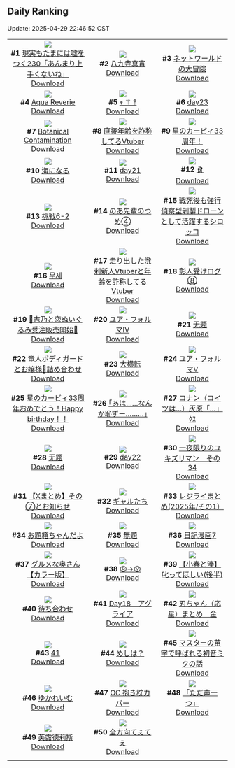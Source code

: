 ## Daily Ranking
Update: 2025-04-29 22:46:52 CST

|      |      |      |
| :----: | :----: | :----: |
| ![](https://i.pixiv.re/c/240x480/img-master/img/2025/04/27/18/00/27/129760572_p0_master1200.jpg)<br>**#1** [現実もたまには嘘をつく230「あんまり上手くないね」](https://www.pixiv.net/artworks/129760572)<br>[Download](https://i.pixiv.re/img-original/img/2025/04/27/18/00/27/129760572_p0.jpg) | ![](https://i.pixiv.re/c/240x480/img-master/img/2025/04/28/00/00/15/129776202_p0_master1200.jpg)<br>**#2** [八九寺真宵](https://www.pixiv.net/artworks/129776202)<br>[Download](https://i.pixiv.re/img-original/img/2025/04/28/00/00/15/129776202_p0.png) | ![](https://i.pixiv.re/c/240x480/img-master/img/2025/04/27/00/00/25/129735361_p0_master1200.jpg)<br>**#3** [ネットワールドの大冒険](https://www.pixiv.net/artworks/129735361)<br>[Download](https://i.pixiv.re/img-original/img/2025/04/27/00/00/25/129735361_p0.jpg) |
| ![](https://i.pixiv.re/c/240x480/img-master/img/2025/04/28/00/00/07/129776120_p0_master1200.jpg)<br>**#4** [Aqua Reverie](https://www.pixiv.net/artworks/129776120)<br>[Download](https://i.pixiv.re/img-original/img/2025/04/28/00/00/07/129776120_p0.jpg) | ![](https://i.pixiv.re/c/240x480/img-master/img/2025/04/27/01/36/30/129739119_p0_master1200.jpg)<br>**#5** [𖥧 ⚚ 𖤣](https://www.pixiv.net/artworks/129739119)<br>[Download](https://i.pixiv.re/img-original/img/2025/04/27/01/36/30/129739119_p0.jpg) | ![](https://i.pixiv.re/c/240x480/img-master/img/2025/04/27/00/40/32/129737305_p0_master1200.jpg)<br>**#6** [day23](https://www.pixiv.net/artworks/129737305)<br>[Download](https://i.pixiv.re/img-original/img/2025/04/27/00/40/32/129737305_p0.jpg) |
| ![](https://i.pixiv.re/c/240x480/img-master/img/2025/04/28/03/07/11/129781938_p0_master1200.jpg)<br>**#7** [Botanical Contamination](https://www.pixiv.net/artworks/129781938)<br>[Download](https://i.pixiv.re/img-original/img/2025/04/28/03/07/11/129781938_p0.png) | ![](https://i.pixiv.re/c/240x480/img-master/img/2025/04/27/21/02/04/129768084_p0_master1200.jpg)<br>**#8** [直接年齢を詐称してるVtuber](https://www.pixiv.net/artworks/129768084)<br>[Download](https://i.pixiv.re/img-original/img/2025/04/27/21/02/04/129768084_p0.png) | ![](https://i.pixiv.re/c/240x480/img-master/img/2025/04/27/00/07/09/129735962_p0_master1200.jpg)<br>**#9** [星のカービィ33周年！](https://www.pixiv.net/artworks/129735962)<br>[Download](https://i.pixiv.re/img-original/img/2025/04/27/00/07/09/129735962_p0.jpg) |
| ![](https://i.pixiv.re/c/240x480/img-master/img/2025/04/27/00/00/08/129735232_p0_master1200.jpg)<br>**#10** [海になる](https://www.pixiv.net/artworks/129735232)<br>[Download](https://i.pixiv.re/img-original/img/2025/04/27/00/00/08/129735232_p0.png) | ![](https://i.pixiv.re/c/240x480/img-master/img/2025/04/27/00/36/28/129737147_p0_master1200.jpg)<br>**#11** [day21](https://www.pixiv.net/artworks/129737147)<br>[Download](https://i.pixiv.re/img-original/img/2025/04/27/00/36/28/129737147_p0.jpg) | ![](https://i.pixiv.re/c/240x480/img-master/img/2025/04/27/00/00/07/129735224_p0_master1200.jpg)<br>**#12** [🩰](https://www.pixiv.net/artworks/129735224)<br>[Download](https://i.pixiv.re/img-original/img/2025/04/27/00/00/07/129735224_p0.png) |
| ![](https://i.pixiv.re/c/240x480/img-master/img/2025/04/27/12/49/37/129751774_p0_master1200.jpg)<br>**#13** [挑戦6-2](https://www.pixiv.net/artworks/129751774)<br>[Download](https://i.pixiv.re/img-original/img/2025/04/27/12/49/37/129751774_p0.png) | ![](https://i.pixiv.re/c/240x480/img-master/img/2025/04/27/01/24/25/129738736_p0_master1200.jpg)<br>**#14** [のあ先輩のつめ④](https://www.pixiv.net/artworks/129738736)<br>[Download](https://i.pixiv.re/img-original/img/2025/04/27/01/24/25/129738736_p0.jpg) | ![](https://i.pixiv.re/c/240x480/img-master/img/2025/04/28/09/44/17/129740538_p0_master1200.jpg)<br>**#15** [戦死後も強行偵察型剥製ドローンとして活躍するシロッコ](https://www.pixiv.net/artworks/129740538)<br>[Download](https://i.pixiv.re/img-original/img/2025/04/28/09/44/17/129740538_p0.png) |
| ![](https://i.pixiv.re/c/240x480/img-master/img/2025/04/29/23/01/18/129738786_p0_master1200.jpg)<br>**#16** [무제](https://www.pixiv.net/artworks/129738786)<br>[Download](https://i.pixiv.re/img-original/img/2025/04/29/23/01/18/129738786_p0.png) | ![](https://i.pixiv.re/c/240x480/img-master/img/2025/04/28/21/20/48/129804999_p0_master1200.jpg)<br>**#17** [走り出した溌剌新人Vtuberと年齢を詐称してるVtuber](https://www.pixiv.net/artworks/129804999)<br>[Download](https://i.pixiv.re/img-original/img/2025/04/28/21/20/48/129804999_p0.png) | ![](https://i.pixiv.re/c/240x480/img-master/img/2025/04/27/21/46/08/129769984_p0_master1200.jpg)<br>**#18** [彰人受けログ⑧](https://www.pixiv.net/artworks/129769984)<br>[Download](https://i.pixiv.re/img-original/img/2025/04/27/21/46/08/129769984_p0.jpg) |
| ![](https://i.pixiv.re/c/240x480/img-master/img/2025/04/27/00/06/38/129735931_p0_master1200.jpg)<br>**#19** [🩵志乃と恋ぬいぐるみ受注販売開始🩷](https://www.pixiv.net/artworks/129735931)<br>[Download](https://i.pixiv.re/img-original/img/2025/04/27/00/06/38/129735931_p0.jpg) | ![](https://i.pixiv.re/c/240x480/img-master/img/2025/04/27/00/00/03/129735175_p0_master1200.jpg)<br>**#20** [ユア・フォルマⅣ](https://www.pixiv.net/artworks/129735175)<br>[Download](https://i.pixiv.re/img-original/img/2025/04/27/00/00/03/129735175_p0.jpg) | ![](https://i.pixiv.re/c/240x480/img-master/img/2025/04/27/11/03/54/129749055_p0_master1200.jpg)<br>**#21** [无题](https://www.pixiv.net/artworks/129749055)<br>[Download](https://i.pixiv.re/img-original/img/2025/04/27/11/03/54/129749055_p0.png) |
| ![](https://i.pixiv.re/c/240x480/img-master/img/2025/04/28/00/03/40/129776691_p0_master1200.jpg)<br>**#22** [竜人ボディガードとお嬢様🐉詰め合わせ](https://www.pixiv.net/artworks/129776691)<br>[Download](https://i.pixiv.re/img-original/img/2025/04/28/00/03/40/129776691_p0.png) | ![](https://i.pixiv.re/c/240x480/img-master/img/2025/04/27/16/48/08/129758130_p0_master1200.jpg)<br>**#23** [大横転](https://www.pixiv.net/artworks/129758130)<br>[Download](https://i.pixiv.re/img-original/img/2025/04/27/16/48/08/129758130_p0.jpg) | ![](https://i.pixiv.re/c/240x480/img-master/img/2025/04/28/00/00/03/129776086_p0_master1200.jpg)<br>**#24** [ユア・フォルマⅤ](https://www.pixiv.net/artworks/129776086)<br>[Download](https://i.pixiv.re/img-original/img/2025/04/28/00/00/03/129776086_p0.jpg) |
| ![](https://i.pixiv.re/c/240x480/img-master/img/2025/04/27/23/13/56/129774100_p0_master1200.jpg)<br>**#25** [星のカービィ33周年おめでとう！Happy birthday！！](https://www.pixiv.net/artworks/129774100)<br>[Download](https://i.pixiv.re/img-original/img/2025/04/27/23/13/56/129774100_p0.jpg) | ![](https://i.pixiv.re/c/240x480/img-master/img/2025/04/28/17/08/34/129796156_p0_master1200.jpg)<br>**#26** [｢あは……なんか恥ずー………｣](https://www.pixiv.net/artworks/129796156)<br>[Download](https://i.pixiv.re/img-original/img/2025/04/28/17/08/34/129796156_p0.jpg) | ![](https://i.pixiv.re/c/240x480/img-master/img/2025/04/27/15/37/14/129756086_p0_master1200.jpg)<br>**#27** [コナン（コイツは…）灰原「…」ｸｽ](https://www.pixiv.net/artworks/129756086)<br>[Download](https://i.pixiv.re/img-original/img/2025/04/27/15/37/14/129756086_p0.jpg) |
| ![](https://i.pixiv.re/c/240x480/img-master/img/2025/04/28/00/00/28/129776307_p0_master1200.jpg)<br>**#28** [无题](https://www.pixiv.net/artworks/129776307)<br>[Download](https://i.pixiv.re/img-original/img/2025/04/28/00/00/28/129776307_p0.png) | ![](https://i.pixiv.re/c/240x480/img-master/img/2025/04/27/00/37/18/129737180_p0_master1200.jpg)<br>**#29** [day22](https://www.pixiv.net/artworks/129737180)<br>[Download](https://i.pixiv.re/img-original/img/2025/04/27/00/37/18/129737180_p0.jpg) | ![](https://i.pixiv.re/c/240x480/img-master/img/2025/04/27/19/20/41/129763667_p0_master1200.jpg)<br>**#30** [一夜限りのユキズリマン　その34](https://www.pixiv.net/artworks/129763667)<br>[Download](https://i.pixiv.re/img-original/img/2025/04/27/19/20/41/129763667_p0.png) |
| ![](https://i.pixiv.re/c/240x480/img-master/img/2025/04/28/00/00/47/129776392_p0_master1200.jpg)<br>**#31** [【Xまとめ】その⑦とお知らせ](https://www.pixiv.net/artworks/129776392)<br>[Download](https://i.pixiv.re/img-original/img/2025/04/28/00/00/47/129776392_p0.jpg) | ![](https://i.pixiv.re/c/240x480/img-master/img/2025/04/28/00/00/30/129776317_p0_master1200.jpg)<br>**#32** [ギャルたち](https://www.pixiv.net/artworks/129776317)<br>[Download](https://i.pixiv.re/img-original/img/2025/04/28/00/00/30/129776317_p0.png) | ![](https://i.pixiv.re/c/240x480/img-master/img/2025/04/27/12/08/28/129750779_p0_master1200.jpg)<br>**#33** [レジライまとめ(2025年/その1）](https://www.pixiv.net/artworks/129750779)<br>[Download](https://i.pixiv.re/img-original/img/2025/04/27/12/08/28/129750779_p0.jpg) |
| ![](https://i.pixiv.re/c/240x480/img-master/img/2025/04/27/15/51/47/129756543_p0_master1200.jpg)<br>**#34** [お題箱ちゃんだよ](https://www.pixiv.net/artworks/129756543)<br>[Download](https://i.pixiv.re/img-original/img/2025/04/27/15/51/47/129756543_p0.jpg) | ![](https://i.pixiv.re/c/240x480/img-master/img/2025/04/27/20/15/57/129765936_p0_master1200.jpg)<br>**#35** [無題](https://www.pixiv.net/artworks/129765936)<br>[Download](https://i.pixiv.re/img-original/img/2025/04/27/20/15/57/129765936_p0.png) | ![](https://i.pixiv.re/c/240x480/img-master/img/2025/04/28/12/00/45/129790117_p0_master1200.jpg)<br>**#36** [日記漫画7](https://www.pixiv.net/artworks/129790117)<br>[Download](https://i.pixiv.re/img-original/img/2025/04/28/12/00/45/129790117_p0.jpg) |
| ![](https://i.pixiv.re/c/240x480/img-master/img/2025/04/27/00/02/44/129735714_p0_master1200.jpg)<br>**#37** [グルメな奥さん【カラー版】](https://www.pixiv.net/artworks/129735714)<br>[Download](https://i.pixiv.re/img-original/img/2025/04/27/00/02/44/129735714_p0.jpg) | ![](https://i.pixiv.re/c/240x480/img-master/img/2025/04/28/00/00/14/129776193_p0_master1200.jpg)<br>**#38** [😠→😯](https://www.pixiv.net/artworks/129776193)<br>[Download](https://i.pixiv.re/img-original/img/2025/04/28/00/00/14/129776193_p0.jpg) | ![](https://i.pixiv.re/c/240x480/img-master/img/2025/04/27/20/54/20/129767552_p0_master1200.jpg)<br>**#39** [【小春と湊】叱ってほしい(後半)](https://www.pixiv.net/artworks/129767552)<br>[Download](https://i.pixiv.re/img-original/img/2025/04/27/20/54/20/129767552_p0.png) |
| ![](https://i.pixiv.re/c/240x480/img-master/img/2025/04/27/00/00/12/129735267_p0_master1200.jpg)<br>**#40** [待ち合わせ](https://www.pixiv.net/artworks/129735267)<br>[Download](https://i.pixiv.re/img-original/img/2025/04/27/00/00/12/129735267_p0.jpg) | ![](https://i.pixiv.re/c/240x480/img-master/img/2025/04/27/06/40/46/129743918_p0_master1200.jpg)<br>**#41** [Day18　アグライア](https://www.pixiv.net/artworks/129743918)<br>[Download](https://i.pixiv.re/img-original/img/2025/04/27/06/40/46/129743918_p0.jpg) | ![](https://i.pixiv.re/c/240x480/img-master/img/2025/04/27/22/40/33/129772583_p0_master1200.jpg)<br>**#42** [刃ちゃん（応星）まとめ　金](https://www.pixiv.net/artworks/129772583)<br>[Download](https://i.pixiv.re/img-original/img/2025/04/27/22/40/33/129772583_p0.jpg) |
| ![](https://i.pixiv.re/c/240x480/img-master/img/2025/04/27/13/29/28/129752800_p0_master1200.jpg)<br>**#43** [41](https://www.pixiv.net/artworks/129752800)<br>[Download](https://i.pixiv.re/img-original/img/2025/04/27/13/29/28/129752800_p0.jpg) | ![](https://i.pixiv.re/c/240x480/img-master/img/2025/04/28/12/09/06/129790336_p0_master1200.jpg)<br>**#44** [めしは？](https://www.pixiv.net/artworks/129790336)<br>[Download](https://i.pixiv.re/img-original/img/2025/04/28/12/09/06/129790336_p0.png) | ![](https://i.pixiv.re/c/240x480/img-master/img/2025/04/27/18/24/47/129757935_p0_master1200.jpg)<br>**#45** [マスターの苗字で呼ばれる初音ミクの話](https://www.pixiv.net/artworks/129757935)<br>[Download](https://i.pixiv.re/img-original/img/2025/04/27/18/24/47/129757935_p0.jpg) |
| ![](https://i.pixiv.re/c/240x480/img-master/img/2025/04/28/04/30/01/129783124_p0_master1200.jpg)<br>**#46** [ゆかれいむ](https://www.pixiv.net/artworks/129783124)<br>[Download](https://i.pixiv.re/img-original/img/2025/04/28/04/30/01/129783124_p0.png) | ![](https://i.pixiv.re/c/240x480/img-master/img/2025/04/28/00/23/26/129777568_p0_master1200.jpg)<br>**#47** [OC 抱き枕カバー](https://www.pixiv.net/artworks/129777568)<br>[Download](https://i.pixiv.re/img-original/img/2025/04/28/00/23/26/129777568_p0.jpg) | ![](https://i.pixiv.re/c/240x480/img-master/img/2025/04/27/17/14/56/129759016_p0_master1200.jpg)<br>**#48** [「ただ声一つ」](https://www.pixiv.net/artworks/129759016)<br>[Download](https://i.pixiv.re/img-original/img/2025/04/27/17/14/56/129759016_p0.jpg) |
| ![](https://i.pixiv.re/c/240x480/img-master/img/2025/04/27/19/03/41/129763084_p0_master1200.jpg)<br>**#49** [芙露德莉斯](https://www.pixiv.net/artworks/129763084)<br>[Download](https://i.pixiv.re/img-original/img/2025/04/27/19/03/41/129763084_p0.jpg) | ![](https://i.pixiv.re/c/240x480/img-master/img/2025/04/27/18/07/51/129760953_p0_master1200.jpg)<br>**#50** [全方向てぇてぇ](https://www.pixiv.net/artworks/129760953)<br>[Download](https://i.pixiv.re/img-original/img/2025/04/27/18/07/51/129760953_p0.png) |
|      |
